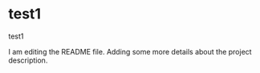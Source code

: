 # test1
test1

I am editing the README file. Adding some more details about the project description.
